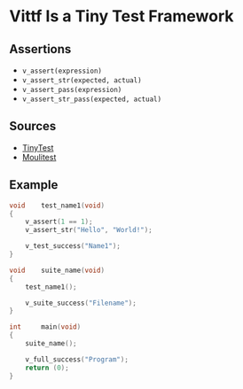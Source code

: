 # Vittf Is a Tiny Test Framework

## Assertions
* `v_assert(expression)`
* `v_assert_str(expected, actual)`
* `v_assert_pass(expression)`
* `v_assert_str_pass(expected, actual)`

## Sources
* [TinyTest](https://github.com/joewalnes/tinytest)
* [Moulitest](https://github.com/yyang42/moulitest)

## Example
``` c
void	test_name1(void)
{
	v_assert(1 == 1);
	v_assert_str("Hello", "World!");

	v_test_success("Name1");
}

void	suite_name(void)
{
	test_name1();

	v_suite_success("Filename");
}

int		main(void)
{
	suite_name();

	v_full_success("Program");
	return (0);
}
```
